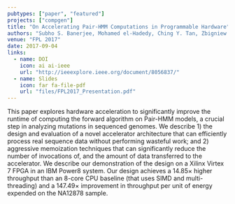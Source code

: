 ```yaml
---
pubtypes: ["paper", "featured"]
projects: ["compgen"]
title: "On Accelerating Pair-HMM Computations in Programmable Hardware"
authors: "Subho S. Banerjee, Mohamed el-Hadedy, Ching Y. Tan, Zbigniew T. Kalbarczyk, Steve Lumetta and Ravishankar K. Iyer"
venue: "FPL 2017"
date: 2017-09-04
links:
  - name: DOI
    icon: ai ai-ieee
    url: "http://ieeexplore.ieee.org/document/8056837/"
  - name: Slides
    icon: far fa-file-pdf
    url: "files/FPL2017_Presentation.pdf"
---
```


This paper explores hardware acceleration to significantly improve the runtime of computing the
forward algorithm on Pair-HMM models, a crucial step in analyzing mutations in sequenced genomes. We
describe 1) the design and evaluation of a novel accelerator architecture that can efficiently
process real sequence data without performing wasteful work; and 2) aggressive memoization
techniques that can significantly reduce the number of invocations of, and the amount of data
transferred to the accelerator. We describe our demonstration of the design on a Xilinx Virtex 7
FPGA in an IBM Power8 system. Our design achieves a 14.85× higher throughput than an 8-core CPU
baseline (that uses SIMD and multi-threading) and a 147.49× improvement in throughput per unit of
energy expended on the NA12878 sample.
